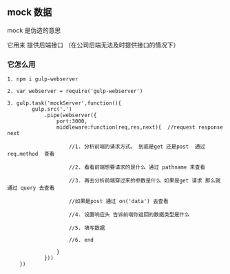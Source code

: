 ## mock 数据

mock 是伪造的意思

它用来 提供后端接口 （在公司后端无法及时提供接口的情况下）

### 它怎么用



    1. npm i gulp-webserver

    2. var webserver = require('gulp-webserver')

    3. gulp.task('mockServer',function(){
            gulp.src('.')
                .pipe(webserver({
                    port:3000,
                    middleware:function(req,res,next){  //request response next
                        
                        //1. 分析前端的请求方式。 到底是get 还是post  通过 req.method  查看

                        //2. 看看前端想要请求的是什么 通过 pathname 来查看 

                        //3. 再去分析前端穿过来的参数是什么 如果是get 请求 那么就通过 query 去查看 
                        
                        //如果是post 通过 on('data') 去查看

                        //4. 设置响应头 告诉前端你返回的数据类型是什么

                        //5. 填写数据 

                        //6. end

                    }
                }))
        })